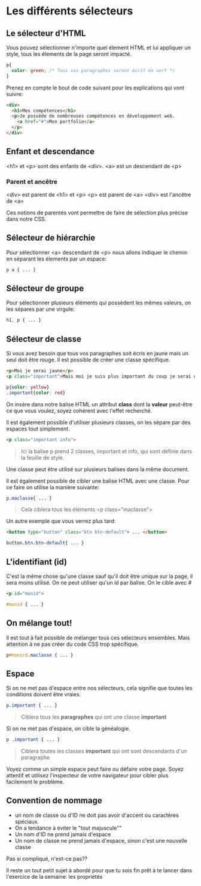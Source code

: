# Les différents sélecteurs

## Le sélecteur d'HTML

Vous pouvez sélectionner n'importe quel élement HTML et lui appliquer un style, tous les élements de la page seront impacté.

```css
p{
  color: green; /* Tous vos paragraphes seront écrit en vert */
}
```

Prenez en compte le bout de code suivant pour les explications qui vont suivre:

```html
<div>
  <h1>Mes compétences</h1>
  <p>Je possède de nombreuses compétences en développement web.
    <a href="#">Mon portfolio</a>
  </p>
</div>
```

## Enfant et descendance

\<h1> et \<p> sont des enfants de \<div>.
\<a> est un descendant de \<p>

### Parent et ancêtre

\<div> est parent de \<h1> et \<p>
\<p> est parent de \<a>
\<div> est l'ancêtre de \<a>

Ces notions de parentés vont permettre de faire de sélection plus précise dans notre CSS.

## Sélecteur de hiérarchie

Pour sélectionner \<a> descendant de \<p> nous allons indiquer le chemin en séparant les élements par un espace:

```css
p a { ... }
```

## Sélecteur de groupe

Pour sélectionner plusieurs éléments qui possèdent les mêmes valeurs, on les sépares par une virgule:

```css
h1, p { ... }
```

## Sélecteur de classe

Si vous avez besoin que tous vos paragraphes soit écris en jaune mais un seul doit être rouge. Il est possible de créer une classe spécifique. 

```html
<p>Moi je serai jaune</p>
<p class="important">Mais moi je suis plus important du coup je serai en rouge</p>
```

```css
p{color: yellow}
.important{color: red}
```

On insère dans notre balise HTML un attribut **class** dont la **valeur** peut-être ce que vous voulez, soyez cohérent avec l'effet recherché.

Il est également possible d'utiliser plusieurs classes, on les sépare par des espaces tout simplement.

```html
<p class="important info">
```

> Ici la balise p prend 2 classes, important et info, qui sont définie dans la feuille de style.

Une classe peut être utilisé sur plusieurs balises dans la même document.

Il est également possible de cibler une balise HTML avec une classe. Pour ce faire on utilise la manière suivante:

```css
p.maclasse{ ... }
````

> Cela ciblera tous les éléments \<p class="maclasse">

Un autre exemple que vous verrez plus tard:

```html
<button type="button" class="btn btn-default"> ... </button>
```

```css
button.btn.btn-default{ ... } 
```

## L'identifiant (id)

C'est la même chose qu'une classe sauf qu'il doit être unique sur la page, il sera moins utilisé. On ne peut utiliser qu'un id par balise. On le cible avec #

```html
<p id="monid">
```

```css
#monid { ... }
```

## On mélange tout!

Il est tout à fait possible de mélanger tous ces sélecteurs ensembles. Mais attention à ne pas créer du code CSS trop spécifique. 

```css
p#monird.maclasse { ... }
```

## Espace

Si on ne met pas d'espace entre nos sélecteurs, cela signifie que toutes les conditions doivent être vraies. 

```css
p.important { ... }
```

> Ciblera tous les **paragraphes** qui ont une classe **important**

Si on ne met pas d'espace, on cible la généalogie. 

```css
p .important { ... }
```

> Ciblera toutes les classes **important** qui ont sont descendants d'un paragraphe

Voyez comme un simple espace peut faire ou défaire votre page. Soyez attentif  et utilisez l'inspecteur de votre navigateur pour cibler plus facilement le problème.

## Convention de nommage

* un nom de classe ou d'ID ne doit pas avoir d'accent ou caractères spéciaux.
* On a tendance à éviter le "tout majuscule""
* Un nom d'ID ne prend jamais d'espace
* Un nom de classe ne prend jamais d'espace, sinon c'est une nouvelle classe

Pas si compliqué, n'est-ce pas??

Il reste un tout petit sujet à abordé pour que tu sois fin prêt à te lancer dans l'exercice de la semaine: les propriétés